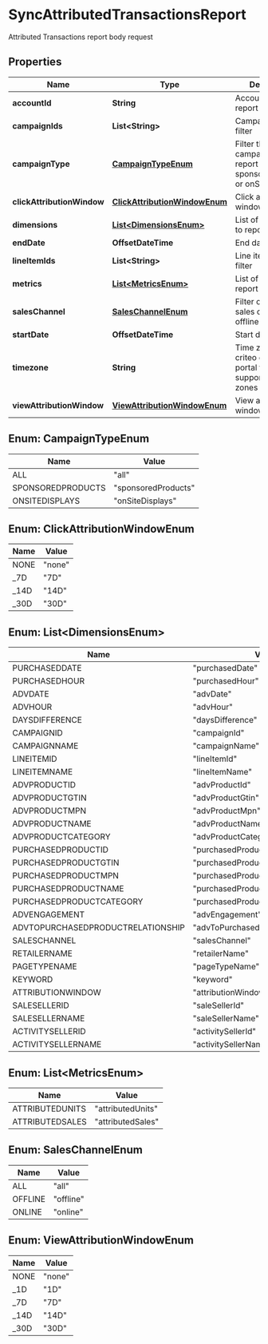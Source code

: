 

# SyncAttributedTransactionsReport

Attributed Transactions report body request

## Properties

| Name | Type | Description | Notes |
|------------ | ------------- | ------------- | -------------|
|**accountId** | **String** | Account id to report on |  |
|**campaignIds** | **List&lt;String&gt;** | Campaign ids to filter |  [optional] |
|**campaignType** | [**CampaignTypeEnum**](#CampaignTypeEnum) | Filter the type of campaigns to report on: sponsoredProducts or onSiteDisplays |  [optional] |
|**clickAttributionWindow** | [**ClickAttributionWindowEnum**](#ClickAttributionWindowEnum) | Click attribution window |  [optional] |
|**dimensions** | [**List&lt;DimensionsEnum&gt;**](#List&lt;DimensionsEnum&gt;) | List of dimensions to report on |  [optional] |
|**endDate** | **OffsetDateTime** | End date |  |
|**lineItemIds** | **List&lt;String&gt;** | Line item ids to filter |  [optional] |
|**metrics** | [**List&lt;MetricsEnum&gt;**](#List&lt;MetricsEnum&gt;) | List of metrics to report on |  [optional] |
|**salesChannel** | [**SalesChannelEnum**](#SalesChannelEnum) | Filter on specific sales channel: offline or online |  [optional] |
|**startDate** | **OffsetDateTime** | Start date |  |
|**timezone** | **String** | Time zone : see criteo developer portal for supported time zones |  [optional] |
|**viewAttributionWindow** | [**ViewAttributionWindowEnum**](#ViewAttributionWindowEnum) | View attribution window |  [optional] |



## Enum: CampaignTypeEnum

| Name | Value |
|---- | -----|
| ALL | &quot;all&quot; |
| SPONSOREDPRODUCTS | &quot;sponsoredProducts&quot; |
| ONSITEDISPLAYS | &quot;onSiteDisplays&quot; |



## Enum: ClickAttributionWindowEnum

| Name | Value |
|---- | -----|
| NONE | &quot;none&quot; |
| _7D | &quot;7D&quot; |
| _14D | &quot;14D&quot; |
| _30D | &quot;30D&quot; |



## Enum: List&lt;DimensionsEnum&gt;

| Name | Value |
|---- | -----|
| PURCHASEDDATE | &quot;purchasedDate&quot; |
| PURCHASEDHOUR | &quot;purchasedHour&quot; |
| ADVDATE | &quot;advDate&quot; |
| ADVHOUR | &quot;advHour&quot; |
| DAYSDIFFERENCE | &quot;daysDifference&quot; |
| CAMPAIGNID | &quot;campaignId&quot; |
| CAMPAIGNNAME | &quot;campaignName&quot; |
| LINEITEMID | &quot;lineItemId&quot; |
| LINEITEMNAME | &quot;lineItemName&quot; |
| ADVPRODUCTID | &quot;advProductId&quot; |
| ADVPRODUCTGTIN | &quot;advProductGtin&quot; |
| ADVPRODUCTMPN | &quot;advProductMpn&quot; |
| ADVPRODUCTNAME | &quot;advProductName&quot; |
| ADVPRODUCTCATEGORY | &quot;advProductCategory&quot; |
| PURCHASEDPRODUCTID | &quot;purchasedProductId&quot; |
| PURCHASEDPRODUCTGTIN | &quot;purchasedProductGtin&quot; |
| PURCHASEDPRODUCTMPN | &quot;purchasedProductMpn&quot; |
| PURCHASEDPRODUCTNAME | &quot;purchasedProductName&quot; |
| PURCHASEDPRODUCTCATEGORY | &quot;purchasedProductCategory&quot; |
| ADVENGAGEMENT | &quot;advEngagement&quot; |
| ADVTOPURCHASEDPRODUCTRELATIONSHIP | &quot;advToPurchasedProductRelationship&quot; |
| SALESCHANNEL | &quot;salesChannel&quot; |
| RETAILERNAME | &quot;retailerName&quot; |
| PAGETYPENAME | &quot;pageTypeName&quot; |
| KEYWORD | &quot;keyword&quot; |
| ATTRIBUTIONWINDOW | &quot;attributionWindow&quot; |
| SALESELLERID | &quot;saleSellerId&quot; |
| SALESELLERNAME | &quot;saleSellerName&quot; |
| ACTIVITYSELLERID | &quot;activitySellerId&quot; |
| ACTIVITYSELLERNAME | &quot;activitySellerName&quot; |



## Enum: List&lt;MetricsEnum&gt;

| Name | Value |
|---- | -----|
| ATTRIBUTEDUNITS | &quot;attributedUnits&quot; |
| ATTRIBUTEDSALES | &quot;attributedSales&quot; |



## Enum: SalesChannelEnum

| Name | Value |
|---- | -----|
| ALL | &quot;all&quot; |
| OFFLINE | &quot;offline&quot; |
| ONLINE | &quot;online&quot; |



## Enum: ViewAttributionWindowEnum

| Name | Value |
|---- | -----|
| NONE | &quot;none&quot; |
| _1D | &quot;1D&quot; |
| _7D | &quot;7D&quot; |
| _14D | &quot;14D&quot; |
| _30D | &quot;30D&quot; |



